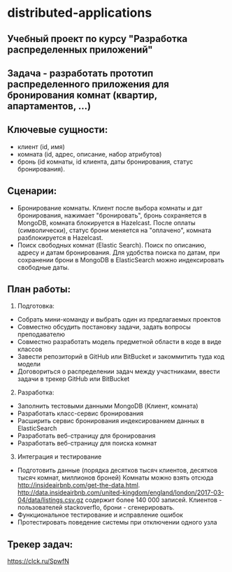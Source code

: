 # distributed-applications
## Учебный проект по курсу "Разработка распределенных приложений"

## Задача - разработать прототип распределенного приложения для бронирования комнат (квартир, апартаментов, ...)
## Ключевые сущности:
- клиент (id, имя)
- комната (id, адрес, описание, набор атрибутов)
- бронь (id комнаты, id клиента, даты бронирования, статус бронирования).
## Сценарии:
- Бронирование комнаты. Клиент после выбора комнаты и дат бронирования, нажимает "бронировать", бронь сохраняется в MongoDB, комната блокируется в Hazelcast. После оплаты (символически), статус брони меняется на "оплачено", комната разблокируется в Hazelcast.
- Поиск свободных комнат (Elastic Search). Поиск по описанию, адресу и датам бронирования. Для удобства поиска по датам, при сохранении брони в MongoDB в ElasticSearch можно индексировать свободные даты.
## План работы:
1. Подготовка:
- Собрать мини-команду и выбрать один из предлагаемых проектов
- Совместно обсудить постановку задачи, задать вопросы преподавателю
- Совместно разработать модель предметной области в коде в виде классов
- Завести репозиторий в GitHub или BitBucket и закоммитить туда код модели
- Договориться о распределении задач между участниками, ввести задачи в трекер GitHub или BitBucket
2. Разработка:
- Заполнить тестовыми данными MongoDB (Клиент, комната)
- Разработать класс-сервис бронирования
- Расширить сервис бронирования индексированием данных в ElasticSearch
- Разработать веб-страницу для бронирования
- Разработать веб-страницу для поиска комнат
3. Интеграция и тестирование
- Подготовить данные (порядка десятков тысяч клиентов, десятков тысяч комнат, миллионов броней) Комнаты можно взять отсюда http://insideairbnb.com/get-the-data.html.  http://data.insideairbnb.com/united-kingdom/england/london/2017-03-04/data/listings.csv.gz содержит более 140 000 записей. Клиентов - пользователей stackoverflo,  брони - сгенерировать.
- Функциональное тестирование и исправление ошибок
- Протестировать поведение системы при отключении одного узла
## Трекер задач:
https://clck.ru/SpwfN